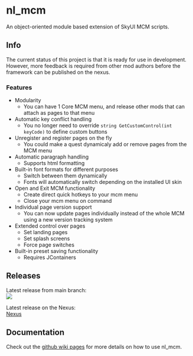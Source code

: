 # nl_mcm
An object-oriented module based extension of SkyUI MCM scripts.

## Info
The current status of this project is that it is ready for use in development.
However, more feedback is required from other mod authors before the framework can be published on the nexus.

### Features
* Modularity
	- You can have 1 Core MCM menu, and release other mods that can attach as pages to that menu
* Automatic key conflict handling 
	- You no longer need to override `string GetCustomControl(int keyCode)` to define custom buttons
* Unregister and register pages on the fly 
	- You could make a quest dynamicaly add or remove pages from the MCM menu
* Automatic paragraph handling 
	- Supports html formatting
* Built-in font formats for different purposes
	- Switch between them dynamically
	- Fonts will automatically switch depending on the installed UI skin
* Open and Exit MCM functionality
	- Create direct quick hotkeys to your mcm menu
	- Close your mcm menu on command
* Individual page version support
	- You can now update pages individually instead of the whole MCM using a new version tracking system
* Extended control over pages
	- Set landing pages 
	- Set splash screens
	- Force page switches
* Built-in preset saving functionality
	- Requires JContainers

## Releases
Latest release from main branch: \
[![](https://github.com/MrOctopus/nl_mcm/actions/workflows/ci.yml/badge.svg)](https://github.com/MrOctopus/nl_mcm/actions/workflows/ci.yml)

Latest release on the Nexus: \
[Nexus]()

## Documentation
Check out the [github wiki pages](https://github.com/MrOctopus/nl_mcm/wiki) for more details on how to use nl_mcm.